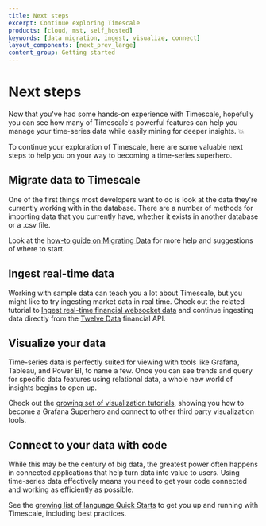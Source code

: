 ```yaml
---
title: Next steps
excerpt: Continue exploring Timescale
products: [cloud, mst, self_hosted]
keywords: [data migration, ingest, visualize, connect]
layout_components: [next_prev_large]
content_group: Getting started
---
```


# Next steps

Now that you've had some hands-on experience with Timescale, hopefully you can
see how many of Timescale's powerful features can help you manage your
time-series data while easily mining for deeper insights. 💥

To continue your exploration of Timescale, here are some valuable next steps
to help you on your way to becoming a time-series superhero.

## Migrate data to Timescale

One of the first things most developers want to do is look at the data they're
currently working with in the database. There are a number of methods for
importing data that you currently have, whether it exists in another database
or a .csv file.

Look at the [how-to guide on Migrating Data][migrate-data] for more help and
suggestions of where to start.

## Ingest real-time data

Working with sample data can teach you a lot about Timescale, but you might like
to try ingesting market data in real time. Check out the related tutorial to
[Ingest real-time financial websocket data][ingest-real-time]
and continue ingesting data directly from the [Twelve Data][twelve-data]
financial API.

## Visualize your data

Time-series data is perfectly suited for viewing with tools like Grafana,
Tableau, and Power BI, to name a few. Once you can see trends and query
for specific data features using relational data, a whole new world of insights
begins to open up.

Check out the [growing set of visualization tutorials][visualize-data], showing
you how to become a Grafana Superhero and connect to other third party
visualization tools.

## Connect to your data with code

While this may be the century of big data, the greatest power often happens in
connected applications that help turn data into value to users. Using
time-series data effectively means you need to get your code connected and
working as efficiently as possible.

See the [growing list of language Quick Starts][connect-with-code] to get you up
and running with Timescale, including best practices.

[connect-with-code]: /quick-start/:currentVersion:/
[ingest-real-time]: /tutorials/:currentVersion:/ingest-real-time-websocket-data
[migrate-data]: /use-timescale/:currentVersion:/migration/
[twelve-data]: https://twelvedata.com/
[visualize-data]: /tutorials/:currentVersion:/grafana/
